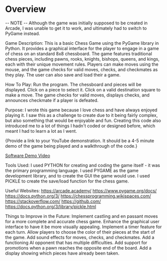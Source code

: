 # Overview

-- NOTE --
Although the game was initially supposed to be created in Arcade, I was unable to
get it to work, and ultimately had to switch to PyGame instead.

Game Description:
This is a basic Chess Game using the PyGame library in Python. It provides a graphical interface for the player to engage in a game of chess on an standard 8x8 chessboard. The game features traditional chess pieces, including pawns, rooks, knights, bishops, queens, and kings, each with their unique movement rules. Players can make moves using the mouse, and the game checks for valid moves, checks, and checkmates as they play. The user can also save and load their a game.

How To Play:
Run the program.
The chessboard and pieces will be displayed.
Click on a piece to select it.
Click on a valid destination square to make a move.
The game checks for valid moves, displays checks, and announces checkmate if a player is defeated.

Purpose:
I wrote this game because I love chess and have always enjoyed playing it. I saw this as a challenge to create due to it being fairly complex, but also something that would be
enjoyable and fun. Creating this code also introduced me to a lot of things I hadn't coded or designed before, which meant I had to learn a lot as I went.

{Provide a link to your YouTube demonstration.  It should be a 4-5 minute demo of the game being played and a walkthrough of the code.}

[Software Demo Video](http://youtube.link.goes.here)

Tools Used:
I used PYTHON for creating and coding the game itself - it was the primary programming language.
I used PYGAME as the game development library, and to create the GUI the game would use.
I used PICKLE to create the save/load function for the chess game.

Useful Websites:
https://arcade.academy/
https://www.pygame.org/docs/
https://docs.python.org/3/
https://chessprogramming.wikispaces.com/
https://stackoverflow.com/
https://github.com/
https://docs.python.org/3/library/pickle.html

Things to Improve in the Future:
Implement castling and en passant moves for a more complete and accurate chess game.
Enhance the graphical user interface to have it be more visually appealing.
Implement a timer feature for each turn.
Allow players to choose the color of their pieces at the start of the game.
Add sound effects for moves, checks, and checkmates.
Add a functioning AI opponent that has multiple difficulties.
Add support for promotions when a pawn reaches the opposite end of the board.
Add a display showing which pieces have already been taken.